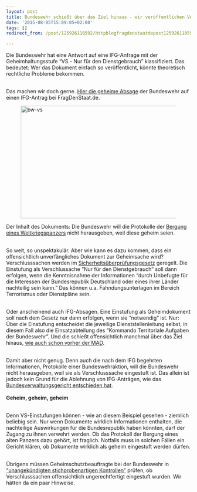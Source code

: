 ```yaml
---
layout: post
title: Bundeswehr schießt über das Ziel hinaus - wir veröffentlichen Verschlusssache
date: '2015-08-05T15:09:05+02:00'
tags: []
redirect_from: /post/125926110592/httpblogfragdenstaatdepost125926110592bundeswehr/

---
```

<p>Die Bundeswehr hat eine Antwort auf eine IFG-Anfrage mit der Geheimhaltungsstufe &ldquo;VS - Nur für den Dienstgebrauch&rdquo; klassifiziert. Das bedeutet: Wer das Dokument einfach so veröffentlicht, könnte theoretisch rechtliche Probleme bekommen.<br/><br/>

Das machen wir doch gerne. <a href="https://fragdenstaat.de/anfrage/einsatzbericht-protokolle-uber-den-einsatz-in-heikendorf-kieler-bucht-zur-bergung-eines-panzers-und-anderen-militarischen-gerat/#nachricht-31162">Hier die geheime Absage</a> der Bundeswehr auf einen IFG-Antrag bei FragDenStaat.de.
</p><figure><a href="https://fragdenstaat.de/anfrage/einsatzbericht-protokolle-uber-den-einsatz-in-heikendorf-kieler-bucht-zur-bergung-eines-panzers-und-anderen-militarischen-gerat/#nachricht-31162"><img src="https://netzpolitik.org/wp-upload/bw-vs-1024x307.jpg" alt="bw-vs" width="1024" height="307" class="aligncenter size-large wp-image-98882"/></a></figure>

Der Inhalt des Dokuments: Die Bundeswehr will die Protokolle der <a href="http://www.spiegel.de/panorama/justiz/heikendorf-bei-kiel-panzer-flak-und-waffen-aus-keller-geborgen-a-1041868.html">Bergung eines Weltkriegspanzers</a> nicht herausgeben, weil diese geheim seien.<br/><br/>

So weit, so unspektakulär. Aber wie kann es dazu kommen, dass ein offensichtlich unverfängliches Dokument zur Geheimsache wird? 
Verschlusssachen werden im <a href="http://www.gesetze-im-internet.de/s_g/index.html">Sicherheitsüberprüfungsgesetz</a> geregelt. Die Einstufung als Verschlussache &ldquo;Nur für den Dienstgebrauch&rdquo; soll dann erfolgen, wenn die Kenntnisnahme der Informationen &ldquo;durch Unbefugte für die Interessen der Bundesrepublik Deutschland oder eines ihrer Länder nachteilig sein kann.&rdquo; Das können u.a. Fahndungsunterlagen im Bereich Terrorismus oder Dienstpläne sein.<br/><br/>

Oder anscheinend auch IFG-Absagen. Eine Einstufung als Geheimdokument soll nach dem Gesetz nur dann erfolgen, wenn sie &ldquo;notwendig&rdquo; ist. Nur: Über die Einstufung entscheidet die jeweilige Dienststellenleitung selbst, in diesem Fall also die Einsatzabteilung des &ldquo;Kommando Territoriale Aufgaben der Bundeswehr&rdquo;. Und die schießt offensichtlich manchmal über das Ziel hinaus, <a href="https://netzpolitik.org/2015/informationsfreiheits-ablehnung-des-tages-der-mad-will-nicht-unter-das-ifg-fallen-und-schickt-geheimen-brief/">wie auch schon vorher der MAD</a>.<br/><br/>

Damit aber nicht genug. Denn auch die nach dem IFG begehrten Informationen, Protokolle einer Bundeswehraktion, will die Bundeswehr nicht herausgeben, weil sie als Verschlusssache eingestuft ist. Das allein ist jedoch kein Grund für die Ablehnung von IFG-Anträgen, wie das <a href="http://www.datenschutzbeauftragter-online.de/stempel-%E2%80%9Evs-nur-fur-den-dienstgebrauch-allein-schliest-anspruch-auf-informationszugang-nicht-aus/2413/">Bundesverwaltungsgericht entschieden hat</a>.<br/><br/><b>Geheim, geheim, geheim</b><br/><br/>

Denn VS-Einstufungen können - wie an diesem Beispiel gesehen - ziemlich beliebig sein. Nur wenn Dokumente wirklich Informationen enthalten, die nachteilige Auswirkungen für die Bundesrepublik haben könnten, darf der Zugang zu ihnen verwehrt werden. Ob das Protokoll der Bergung eines alten Panzers dazu gehört, ist fraglich. Notfalls muss in solchen Fällen ein Gericht klären, ob Dokumente wirklich als geheim eingestuft werden dürfen.<br/><br/>

Übrigens müssen Geheimschutzbeauftragte bei der Bundeswehr in <a href="http://www.bundestag.de/blob/384456/52c23ac82c63178f15e7610be21ee2ba/geheimschutzrecht-data.pdf">&ldquo;unangekündigten stichprobenartigen Kontrollen&rdquo;</a> prüfen, ob Verschlusssachen offensichtlich ungerechtfertigt eingestuft wurden. Wir hätten da ein paar Hinweise.
